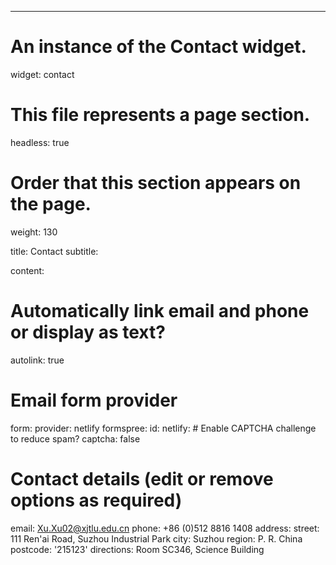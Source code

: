 ---
# An instance of the Contact widget.
widget: contact

# This file represents a page section.
headless: true

# Order that this section appears on the page.
weight: 130

title: Contact
subtitle:

content:
  # Automatically link email and phone or display as text?
  autolink: true
  
  # Email form provider
  form:
    provider: netlify
    formspree:
      id:
    netlify:
      # Enable CAPTCHA challenge to reduce spam?
      captcha: false

  # Contact details (edit or remove options as required)
  email: Xu.Xu02@xjtlu.edu.cn
  phone: +86 (0)512 8816 1408
  address:
    street: 111 Ren'ai Road, Suzhou Industrial Park
    city: Suzhou
    region: P. R. China 
    postcode: '215123'
  directions: Room SC346, Science Building
